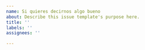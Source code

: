 ```yaml
---
name: Si quieres decirnos algo bueno
about: Describe this issue template's purpose here.
title: ''
labels: ''
assignees: ''

---
```



